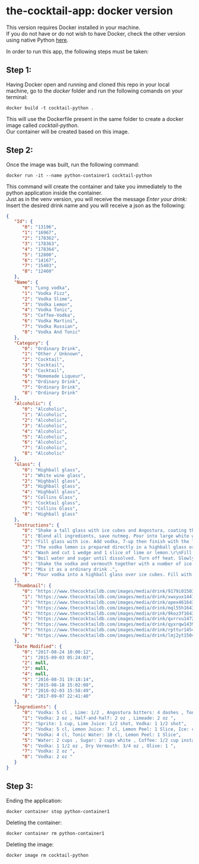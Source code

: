# the-cocktail-app: docker version 
This version requires Docker installed in your machine.  
If you do not have or do not wish to have Docker, check the other version using native Python [here](https://github.com/Eldov/the-cocktail-app/blob/main/README.md).  
  
In order to run this app, the following steps must be taken:  
  
## **Step 1:**
Having Docker open and running and cloned this repo in your local machine, go to the *docker* folder and run the following comands on your terminal:  
```
docker build -t cocktail-python .
```
This will use the Dockerfile present in the same folder to create a docker image called *cocktail-python*.  
Our container will be created based on this image.  
  
## **Step 2:**


Once the image was built, run the following command:  
```
docker run -it --name python-container1 cocktail-python
```

This command will create the container and take you immediately to the python application inside the container.  
Just as in the venv version, you will receive the message *Enter your drink:*  
Insert the desired drink name and you will receive a json as the following:  

```json  
{
   "Id": {
      "0": "13196",
      "1": "16967",
      "2": "178362",
      "3": "178363",
      "4": "178364",
      "5": "12800",
      "6": "14167",
      "7": "15403",
      "8": "12460"
   },
   "Name": {
      "0": "Long vodka",
      "1": "Vodka Fizz",
      "2": "Vodka Slime",
      "3": "Vodka Lemon",
      "4": "Vodka Tonic",
      "5": "Coffee-Vodka",
      "6": "Vodka Martini",
      "7": "Vodka Russian",
      "8": "Vodka And Tonic"
   },
   "Category": {
      "0": "Ordinary Drink",
      "1": "Other / Unknown",
      "2": "Cocktail",
      "3": "Cocktail",
      "4": "Cocktail",
      "5": "Homemade Liqueur",
      "6": "Ordinary Drink",
      "7": "Ordinary Drink",
      "8": "Ordinary Drink"
   },
   "Alcoholic": {
      "0": "Alcoholic",
      "1": "Alcoholic",
      "2": "Alcoholic",
      "3": "Alcoholic",
      "4": "Alcoholic",
      "5": "Alcoholic",
      "6": "Alcoholic",
      "7": "Alcoholic",
      "8": "Alcoholic"
   },
   "Glass": {
      "0": "Highball glass",
      "1": "White wine glass",
      "2": "Highball glass",
      "3": "Highball glass",
      "4": "Highball glass",
      "5": "Collins Glass",
      "6": "Cocktail glass",
      "7": "Collins Glass",
      "8": "Highball glass"
   },
   "Instructions": {
      "0": "Shake a tall glass with ice cubes and Angostura, coating the inside of the glass. Por the vodka onto this, add 1 slice of lime and squeeze juice out of remainder, mix with tonic, stir and voila you have a Long Vodka",
      "1": "Blend all ingredients, save nutmeg. Pour into large white wine glass and sprinkle nutmeg on top.",
      "2": "Fill glass with ice. Add vodka, 7-up then finish with the lime juice.",
      "3": "The vodka lemon is prepared directly in a highball glass or in a large tumbler: put 6-7 ice cubes in the glass, pour the vodka, lemonade and mix with a bar spoon. Finally decorate with a slice of lemon and, if you prefer, add a few mint leaves. Your vodka lemon is ready to be served.",
      "4": "Wash and cut 1 wedge and 1 slice of lime or lemon.\r\nFill a tumbler with fresh ice.\r\nPour the desired dose of vodka and top up with the tonic.\r\nSqueeze the lime wedge into the glass and decorate with the slice.\r\nThat's all, very simple: it's just the recipe for happiness!",
      "5": "Boil water and sugar until dissolved. Turn off heat. Slowly add dry instant coffee and continue stirring. Add a chopped vanilla bean to the vodka, then combine the cooled sugar syrup and coffee solution with the vodka. Cover tightly and shake vigorously each day for 3 weeks. Strain and filter. Its also best to let the sugar mixture cool completely so the vodka won't evaporate when its added. If you like a smoother feel to the liqueur you can add about 1 teaspoon of glycerine to the finished product.",
      "6": "Shake the vodka and vermouth together with a number of ice cubes, strain into a cocktail glass, add the olive and serve.",
      "7": "Mix it as a ordinary drink .",
      "8": "Pour vodka into a highball glass over ice cubes. Fill with tonic water, stir, and serve."
   },
   "Thumbnail": {
      "0": "https://www.thecocktaildb.com/images/media/drink/9179i01503565212.jpg",
      "1": "https://www.thecocktaildb.com/images/media/drink/xwxyux1441254243.jpg",
      "2": "https://www.thecocktaildb.com/images/media/drink/apex461643588115.jpg",
      "3": "https://www.thecocktaildb.com/images/media/drink/mql55h1643820632.jpg",
      "4": "https://www.thecocktaildb.com/images/media/drink/9koz3f1643821062.jpg",
      "5": "https://www.thecocktaildb.com/images/media/drink/qvrrvu1472667494.jpg",
      "6": "https://www.thecocktaildb.com/images/media/drink/qyxrqw1439906528.jpg",
      "7": "https://www.thecocktaildb.com/images/media/drink/rpttur1454515129.jpg",
      "8": "https://www.thecocktaildb.com/images/media/drink/lmj2yt1504820500.jpg"
   },
   "Date Modified": {
      "0": "2017-08-24 10:00:12",
      "1": "2015-09-03 05:24:03",
      "2": null,
      "3": null,
      "4": null,
      "5": "2016-08-31 19:18:14",
      "6": "2015-08-18 15:02:08",
      "7": "2016-02-03 15:58:49",
      "8": "2017-09-07 22:41:40"
   },
   "Ingredients": {
      "0": "Vodka: 5 cl , Lime: 1/2 , Angostura bitters: 4 dashes , Tonic water: 1 dl Schweppes , Ice: 4 ",
      "1": "Vodka: 2 oz , Half-and-half: 2 oz , Limeade: 2 oz ",
      "2": "Sprite: 1 cup, Lime Juice: 1/2 shot, Vodka: 1 1/2 shot",
      "3": "Vodka: 5 cl, Lemon Juice: 7 cl, Lemon Peel: 1 Slice, Ice: cubes",
      "4": "Vodka: 4 cl, Tonic Water: 10 cl, Lemon Peel: 1 Slice",
      "5": "Water: 2 cups , Sugar: 2 cups white , Coffee: 1/2 cup instant , Vanilla: 1/2, Vodka: 1 1/2 cup",
      "6": "Vodka: 1 1/2 oz , Dry Vermouth: 3/4 oz , Olive: 1 ",
      "7": "Vodka: 2 oz ",
      "8": "Vodka: 2 oz "
   }
}
```
## **Step 3:**
Ending the application:    
```
docker container stop python-container1
```  
Deleting the container:  
```
docker container rm python-container1
```
Deleting the image:  
```
docker image rm cocktail-python
